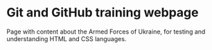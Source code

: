 # Git and GitHub training webpage 

Page with content about the Armed Forces of Ukraine, for testing and understanding HTML and CSS languages.